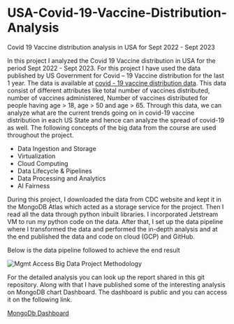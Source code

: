 # USA-Covid-19-Vaccine-Distribution-Analysis
Covid 19 Vaccine distribution analysis in USA for Sept 2022 - Sept 2023

In this project I analyzed the Covid 19 Vaccine distribution in USA for the period Sept 2022 - Sept 2023. For this project I have used the data published by US Government for Covid – 19 Vaccine distribution for the last 1 year. The data is available at [covid - 19 vaccine distribution data](https://data.cdc.gov/Vaccinations/COVID-19-Vaccinations-in-the-United-States-Jurisdi/unsk-b7fc). This data consist of different attributes like total number of vaccines distributed, number of vaccines administered, Number of vaccines distributed for people having age > 18, age > 50 and age > 65. Through this data, we can analyze what are the current trends going on in covid-19 vaccine distribution in each US State and hence can analyze the spread of covid-19 as well.
The following concepts of the big data from the course are used throughout the project.

 - Data Ingestion and Storage
 - Virtualization
 - Cloud Computing
 - Data Lifecycle & Pipelines
 - Data Processing and Analytics
 - AI Fairness
   
During this project, I downloaded the data from CDC website and kept it in the MongoDB Atlas which acted as a storage service for the project. Then I read all the data through python inbuilt libraries. I incorporated Jetstream VM to run my python code on the data. After that, I set up the data pipeline where I transformed the data and performed the in-depth analysis and at the end published the data and code on cloud (GCP) and GitHub.

Below is the data pipeline followed to achieve the end result

![Mgmt Access Big Data Project Methodology](https://github.com/anujmahajan98/USA-Covid-19-Vaccine-Distribution-Analysis/assets/53164451/70514363-e881-45cb-902f-44551b19949a)

For the detailed analysis you can look up the report shared in this git repository. Along with that I have published some of the interesting analysis on MongoDB chart Dashboard. The dashboard is public and you can access it on the following link.

[MongoDb Dashboard](https://charts.mongodb.com/charts-management-access-big-dat-bxlve/public/dashboards/076999fb-8558-4419-a973-e71792c63407)



